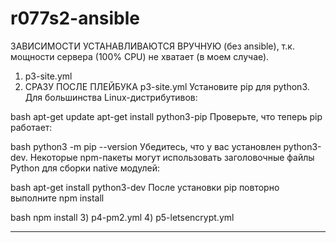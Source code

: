 # r077s2-ansible
ЗАВИСИМОСТИ УСТАНАВЛИВАЮТСЯ ВРУЧНУЮ (без ansible), т.к. мощности сервера (100% CPU) не хватает (в моем случае).
1) p3-site.yml
2) СРАЗУ ПОСЛЕ ПЛЕЙБУКА p3-site.yml
Установите pip для python3.
Для большинства Linux-дистрибутивов:

bash
apt-get update
apt-get install python3-pip
Проверьте, что теперь pip работает:

bash
python3 -m pip --version
Убедитесь, что у вас установлен python3-dev.
Некоторые npm-пакеты могут использовать заголовочные файлы Python для сборки native модулей:

bash
apt-get install python3-dev
После установки pip повторно выполните npm install

bash
npm install
3) p4-pm2.yml
4) p5-letsencrypt.yml
*************************************************************
